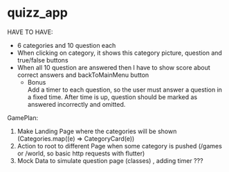 # quizz_app

HAVE TO HAVE:
* 6 categories and 10 question each
* When clicking on category, it shows this category picture, question and true/false buttons 
* When all 10 question are answered then I have to show score about correct answers and backToMainMenu button 
  - Bonus\
    Add a timer to each question, so the user must answer a question in a fixed time.
    After time is up, question should be marked as answered incorrectly and omitted.
  
GamePlan:
1. Make Landing Page where the categories will be shown (Categories.map((e) => CategoryCard(e))
2. Action to root to different Page when some category is pushed (/games or /world, so basic http requests with flutter)
3. Mock Data to simulate question page (classes) , adding timer ???